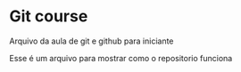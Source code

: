 # Git course

Arquivo da aula de git e github para iniciante

Esse é um arquivo para mostrar como o repositorio funciona

